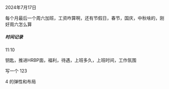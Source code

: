 2024年7月17日





每个月最后一个周六加班，工资咋算啊，还有节假日，春节，国庆，中秋啥的，刚好周六怎么算



##### 时间记录

11:10 





钥匙，推进HRBP面，福利，待遇，上班多久，上班时间，工作氛围



写一个 123 

4 的弹性和布局